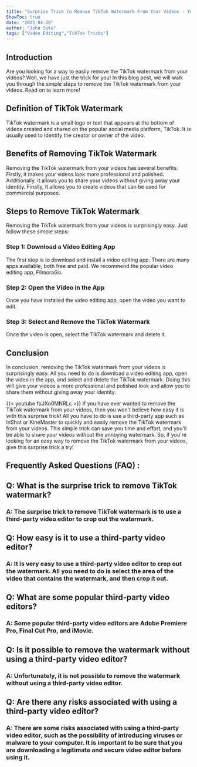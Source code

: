 ```yaml
---
title: "Surprise Trick to Remove TikTok Watermark From Your Videos - You Won't Believe How Easy It Is!"
ShowToc: true 
date: "2023-04-28"
author: "John Soto" 
tags: ["Video Editing","TikTok Tricks"]
---
```

## Introduction

Are you looking for a way to easily remove the TikTok watermark from your videos? Well, we have just the trick for you! In this blog post, we will walk you through the simple steps to remove the TikTok watermark from your videos. Read on to learn more!

## Definition of TikTok Watermark

TikTok watermark is a small logo or text that appears at the bottom of videos created and shared on the popular social media platform, TikTok. It is usually used to identify the creator or owner of the video.

## Benefits of Removing TikTok Watermark

Removing the TikTok watermark from your videos has several benefits. Firstly, it makes your videos look more professional and polished. Additionally, it allows you to share your videos without giving away your identity. Finally, it allows you to create videos that can be used for commercial purposes.

## Steps to Remove TikTok Watermark

Removing the TikTok watermark from your videos is surprisingly easy. Just follow these simple steps:

### Step 1: Download a Video Editing App

The first step is to download and install a video editing app. There are many apps available, both free and paid. We recommend the popular video editing app, FilmoraGo.

### Step 2: Open the Video in the App

Once you have installed the video editing app, open the video you want to edit.

### Step 3: Select and Remove the TikTok Watermark

Once the video is open, select the TikTok watermark and delete it.

## Conclusion

In conclusion, removing the TikTok watermark from your videos is surprisingly easy. All you need to do is download a video editing app, open the video in the app, and select and delete the TikTok watermark. Doing this will give your videos a more professional and polished look and allow you to share them without giving away your identity.

{{< youtube fbJXo0MNRLc >}} 
If you have ever wanted to remove the TikTok watermark from your videos, then you won't believe how easy it is with this surprise trick! All you have to do is use a third-party app such as InShot or KineMaster to quickly and easily remove the TikTok watermark from your videos. This simple trick can save you time and effort, and you'll be able to share your videos without the annoying watermark. So, if you're looking for an easy way to remove the TikTok watermark from your videos, give this surprise trick a try!

## Frequently Asked Questions (FAQ) :
<h2>Q: What is the surprise trick to remove TikTok watermark?</h2>

<h3>A: The surprise trick to remove TikTok watermark is to use a third-party video editor to crop out the watermark.</h3>

<h2>Q: How easy is it to use a third-party video editor?</h2>

<h3>A: It is very easy to use a third-party video editor to crop out the watermark. All you need to do is select the area of the video that contains the watermark, and then crop it out.</h3>

<h2>Q: What are some popular third-party video editors?</h2>

<h3>A: Some popular third-party video editors are Adobe Premiere Pro, Final Cut Pro, and iMovie.</h3>

<h2>Q: Is it possible to remove the watermark without using a third-party video editor?</h2>

<h3>A: Unfortunately, it is not possible to remove the watermark without using a third-party video editor.</h3>

<h2>Q: Are there any risks associated with using a third-party video editor?</h2>

<h3>A: There are some risks associated with using a third-party video editor, such as the possibility of introducing viruses or malware to your computer. It is important to be sure that you are downloading a legitimate and secure video editor before using it.</h3>


